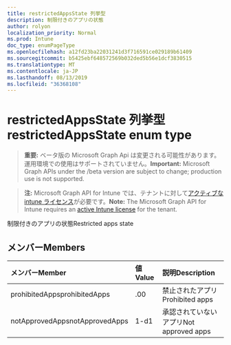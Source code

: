 ```yaml
---
title: restrictedAppsState 列挙型
description: 制限付きのアプリの状態
author: rolyon
localization_priority: Normal
ms.prod: Intune
doc_type: enumPageType
ms.openlocfilehash: a12fd23ba22031241d3f716591ce029189b61409
ms.sourcegitcommit: b5425ebf648572569b032ded5b56e1dcf3830515
ms.translationtype: MT
ms.contentlocale: ja-JP
ms.lasthandoff: 08/13/2019
ms.locfileid: "36368108"
---
```

# <a name="restrictedappsstate-enum-type"></a><span data-ttu-id="22d1f-103">restrictedAppsState 列挙型</span><span class="sxs-lookup"><span data-stu-id="22d1f-103">restrictedAppsState enum type</span></span>

> <span data-ttu-id="22d1f-104">**重要:** ベータ版の Microsoft Graph Api は変更される可能性があります。運用環境での使用はサポートされていません。</span><span class="sxs-lookup"><span data-stu-id="22d1f-104">**Important:** Microsoft Graph APIs under the /beta version are subject to change; production use is not supported.</span></span>

> <span data-ttu-id="22d1f-105">**注:** Microsoft Graph API for Intune では、テナントに対して[アクティブな intune ライセンス](https://go.microsoft.com/fwlink/?linkid=839381)が必要です。</span><span class="sxs-lookup"><span data-stu-id="22d1f-105">**Note:** The Microsoft Graph API for Intune requires an [active Intune license](https://go.microsoft.com/fwlink/?linkid=839381) for the tenant.</span></span>

<span data-ttu-id="22d1f-106">制限付きのアプリの状態</span><span class="sxs-lookup"><span data-stu-id="22d1f-106">Restricted apps state</span></span>

## <a name="members"></a><span data-ttu-id="22d1f-107">メンバー</span><span class="sxs-lookup"><span data-stu-id="22d1f-107">Members</span></span>
|<span data-ttu-id="22d1f-108">メンバー</span><span class="sxs-lookup"><span data-stu-id="22d1f-108">Member</span></span>|<span data-ttu-id="22d1f-109">値</span><span class="sxs-lookup"><span data-stu-id="22d1f-109">Value</span></span>|<span data-ttu-id="22d1f-110">説明</span><span class="sxs-lookup"><span data-stu-id="22d1f-110">Description</span></span>|
|:---|:---|:---|
|<span data-ttu-id="22d1f-111">prohibitedApps</span><span class="sxs-lookup"><span data-stu-id="22d1f-111">prohibitedApps</span></span>|<span data-ttu-id="22d1f-112">.0</span><span class="sxs-lookup"><span data-stu-id="22d1f-112">0</span></span>|<span data-ttu-id="22d1f-113">禁止されたアプリ</span><span class="sxs-lookup"><span data-stu-id="22d1f-113">Prohibited apps</span></span>|
|<span data-ttu-id="22d1f-114">notApprovedApps</span><span class="sxs-lookup"><span data-stu-id="22d1f-114">notApprovedApps</span></span>|<span data-ttu-id="22d1f-115">1-d</span><span class="sxs-lookup"><span data-stu-id="22d1f-115">1</span></span>|<span data-ttu-id="22d1f-116">承認されていないアプリ</span><span class="sxs-lookup"><span data-stu-id="22d1f-116">Not approved apps</span></span>|



